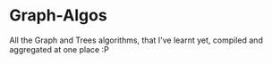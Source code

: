 # Graph-Algos
All the Graph and Trees algorithms, that I've learnt yet, compiled and aggregated at one place :P
